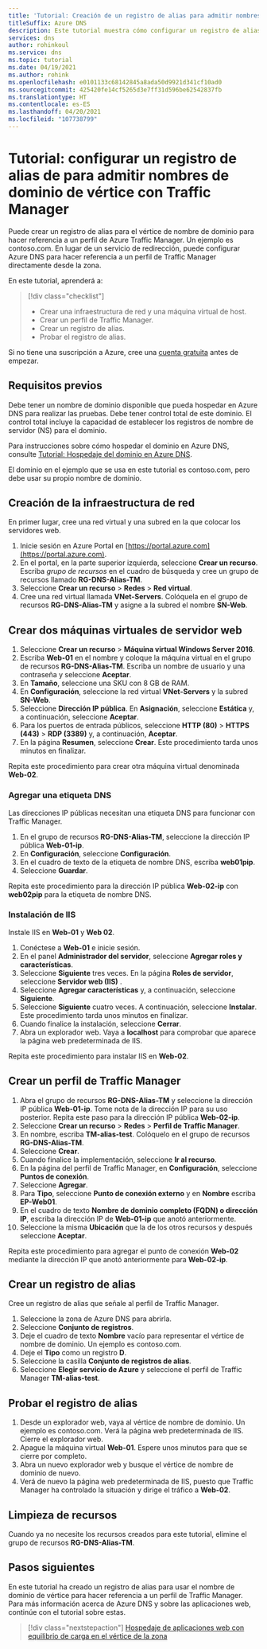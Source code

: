 ```yaml
---
title: 'Tutorial: Creación de un registro de alias para admitir nombres de dominio apex con Traffic Manager'
titleSuffix: Azure DNS
description: Este tutorial muestra cómo configurar un registro de alias de Azure DNS para admitir el uso de su nombre de dominio apex con Traffic Manager.
services: dns
author: rohinkoul
ms.service: dns
ms.topic: tutorial
ms.date: 04/19/2021
ms.author: rohink
ms.openlocfilehash: e0101133c68142845a8ada50d9921d341cf10ad0
ms.sourcegitcommit: 425420fe14cf5265d3e7ff31d596be62542837fb
ms.translationtype: HT
ms.contentlocale: es-ES
ms.lasthandoff: 04/20/2021
ms.locfileid: "107738799"
---
```

# <a name="tutorial-configure-an-alias-record-to-support-apex-domain-names-with-traffic-manager"></a>Tutorial: configurar un registro de alias de para admitir nombres de dominio de vértice con Traffic Manager 

Puede crear un registro de alias para el vértice de nombre de dominio para hacer referencia a un perfil de Azure Traffic Manager. Un ejemplo es contoso.com. En lugar de un servicio de redirección, puede configurar Azure DNS para hacer referencia a un perfil de Traffic Manager directamente desde la zona. 

En este tutorial, aprenderá a:

> [!div class="checklist"]
> * Crear una infraestructura de red y una máquina virtual de host.
> * Crear un perfil de Traffic Manager.
> * Crear un registro de alias.
> * Probar el registro de alias.

Si no tiene una suscripción a Azure, cree una [cuenta gratuita](https://azure.microsoft.com/free/?WT.mc_id=A261C142F) antes de empezar.

## <a name="prerequisites"></a>Requisitos previos
Debe tener un nombre de dominio disponible que pueda hospedar en Azure DNS para realizar las pruebas. Debe tener control total de este dominio. El control total incluye la capacidad de establecer los registros de nombre de servidor (NS) para el dominio.

Para instrucciones sobre cómo hospedar el dominio en Azure DNS, consulte [Tutorial: Hospedaje del dominio en Azure DNS](dns-delegate-domain-azure-dns.md).

El dominio en el ejemplo que se usa en este tutorial es contoso.com, pero debe usar su propio nombre de dominio.

## <a name="create-the-network-infrastructure"></a>Creación de la infraestructura de red

En primer lugar, cree una red virtual y una subred en la que colocar los servidores web.

1. Inicie sesión en Azure Portal en [https://portal.azure.com](https://portal.azure.com).
2. En el portal, en la parte superior izquierda, seleccione **Crear un recurso**. Escriba *grupo de recursos* en el cuadro de búsqueda y cree un grupo de recursos llamado **RG-DNS-Alias-TM**.
3. Seleccione **Crear un recurso** > **Redes** > **Red virtual**.
4. Cree una red virtual llamada **VNet-Servers**. Colóquela en el grupo de recursos **RG-DNS-Alias-TM** y asigne a la subred el nombre **SN-Web**.

## <a name="create-two-web-server-virtual-machines"></a>Crear dos máquinas virtuales de servidor web

1. Seleccione **Crear un recurso** > **Máquina virtual Windows Server 2016**.
2. Escriba **Web-01** en el nombre y coloque la máquina virtual en el grupo de recursos **RG-DNS-Alias-TM**. Escriba un nombre de usuario y una contraseña y seleccione **Aceptar**.
3. En **Tamaño**, seleccione una SKU con 8 GB de RAM.
4. En **Configuración**, seleccione la red virtual **VNet-Servers** y la subred **SN-Web**.
5. Seleccione **Dirección IP pública**. En **Asignación**, seleccione **Estática** y, a continuación, seleccione **Aceptar**.
6. Para los puertos de entrada públicos, seleccione **HTTP (80)**  > **HTTPS (443)**  > **RDP (3389)** y, a continuación, **Aceptar**.
7. En la página **Resumen**, seleccione **Crear**. Este procedimiento tarda unos minutos en finalizar.

Repita este procedimiento para crear otra máquina virtual denominada **Web-02**.

### <a name="add-a-dns-label"></a>Agregar una etiqueta DNS

Las direcciones IP públicas necesitan una etiqueta DNS para funcionar con Traffic Manager.
1. En el grupo de recursos **RG-DNS-Alias-TM**, seleccione la dirección IP pública **Web-01-ip**.
2. En **Configuración**, seleccione **Configuración**.
3. En el cuadro de texto de la etiqueta de nombre DNS, escriba **web01pip**.
4. Seleccione **Guardar**.

Repita este procedimiento para la dirección IP pública **Web-02-ip** con **web02pip** para la etiqueta de nombre DNS.

### <a name="install-iis"></a>Instalación de IIS

Instale IIS en **Web-01** y **Web 02**.

1. Conéctese a **Web-01** e inicie sesión.
2. En el panel **Administrador del servidor**, seleccione **Agregar roles y características**.
3. Seleccione **Siguiente** tres veces. En la página **Roles de servidor**, seleccione **Servidor web (IIS)** .
4. Seleccione **Agregar características** y, a continuación, seleccione **Siguiente**.
5. Seleccione **Siguiente** cuatro veces. A continuación, seleccione **Instalar**. Este procedimiento tarda unos minutos en finalizar.
6. Cuando finalice la instalación, seleccione **Cerrar**.
7. Abra un explorador web. Vaya a **localhost** para comprobar que aparece la página web predeterminada de IIS.

Repita este procedimiento para instalar IIS en **Web-02**.


## <a name="create-a-traffic-manager-profile"></a>Crear un perfil de Traffic Manager

1. Abra el grupo de recursos **RG-DNS-Alias-TM** y seleccione la dirección IP pública **Web-01-ip**. Tome nota de la dirección IP para su uso posterior. Repita este paso para la dirección IP pública **Web-02-ip**.
1. Seleccione **Crear un recurso** > **Redes** > **Perfil de Traffic Manager**.
2. En nombre, escriba **TM-alias-test**. Colóquelo en el grupo de recursos **RG-DNS-Alias-TM**.
3. Seleccione **Crear**.
4. Cuando finalice la implementación, seleccione **Ir al recurso**.
5. En la página del perfil de Traffic Manager, en **Configuración**, seleccione **Puntos de conexión**.
6. Seleccione **Agregar**.
7. Para **Tipo**, seleccione **Punto de conexión externo** y en **Nombre** escriba **EP-Web01**.
8. En el cuadro de texto **Nombre de dominio completo (FQDN) o dirección IP**, escriba la dirección IP de **Web-01-ip** que anotó anteriormente.
9. Seleccione la misma **Ubicación** que la de los otros recursos y después seleccione **Aceptar**.

Repita este procedimiento para agregar el punto de conexión **Web-02** mediante la dirección IP que anotó anteriormente para **Web-02-ip**.

## <a name="create-an-alias-record"></a>Crear un registro de alias

Cree un registro de alias que señale al perfil de Traffic Manager.

1. Seleccione la zona de Azure DNS para abrirla.
2. Seleccione **Conjunto de registros**.
3. Deje el cuadro de texto **Nombre** vacío para representar el vértice de nombre de dominio. Un ejemplo es contoso.com.
4. Deje el **Tipo** como un registro **D**.
5. Seleccione la casilla **Conjunto de registros de alias**.
6. Seleccione **Elegir servicio de Azure** y seleccione el perfil de Traffic Manager **TM-alias-test**.

## <a name="test-the-alias-record"></a>Probar el registro de alias

1. Desde un explorador web, vaya al vértice de nombre de dominio. Un ejemplo es contoso.com. Verá la página web predeterminada de IIS. Cierre el explorador web.
2. Apague la máquina virtual **Web-01**. Espere unos minutos para que se cierre por completo.
3. Abra un nuevo explorador web y busque el vértice de nombre de dominio de nuevo.
4. Verá de nuevo la página web predeterminada de IIS, puesto que Traffic Manager ha controlado la situación y dirige el tráfico a **Web-02**.

## <a name="clean-up-resources"></a>Limpieza de recursos

Cuando ya no necesite los recursos creados para este tutorial, elimine el grupo de recursos **RG-DNS-Alias-TM**.

## <a name="next-steps"></a>Pasos siguientes

En este tutorial ha creado un registro de alias para usar el nombre de dominio de vértice para hacer referencia a un perfil de Traffic Manager. Para más información acerca de Azure DNS y sobre las aplicaciones web, continúe con el tutorial sobre estas.

> [!div class="nextstepaction"]
> [Hospedaje de aplicaciones web con equilibrio de carga en el vértice de la zona](./dns-alias-appservice.md)
